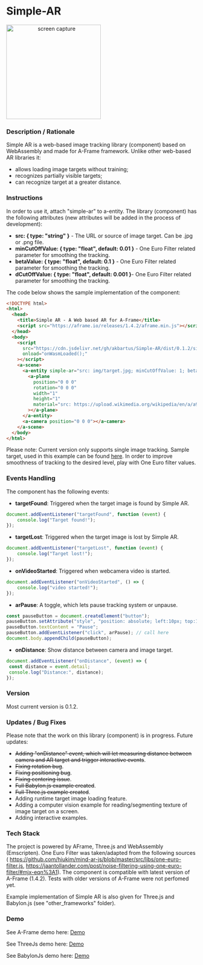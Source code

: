 # Simple-AR
<img src="img/screenshot.gif" title="screen capture" alt="screen capture" width="250" style="text-align: center">

### **Description / Rationale**
Simple AR is a web-based image tracking library (component) based on WebAssembly and made for A-Frame framework. Unlike other web-based AR libraries it: 
* allows loading image targets without training;
* recognizes partially visible targets;
* can recognize target at a greater distance. 

### **Instructions**
In order to use it, attach "simple-ar" to a-entity. The library (component) has the following attributes (new attributes will be added in the process of development): 
* <b>src: { type: "string" }</b> - The URL or source of image target. Can be .jpg or .png file. 
* <b>minCutOffValue: { type: "float", default: 0.01 }</b> - One Euro Filter related parameter for smoothing the tracking.
* <b>betaValue: { type: "float", default: 0.1 }</b> - One Euro Filter related parameter for smoothing the tracking.
* <b>dCutOffValue: { type: "float", default: 0.001 }</b>- One Euro Filter related parameter for smoothing the tracking.

The code below shows the sample implementation of the component:
```html
<!DOCTYPE html>
<html>
  <head>
    <title>Simple AR - A Web based AR for A-Frame</title>
    <script src="https://aframe.io/releases/1.4.2/aframe.min.js"></script>
  </head>
  <body>
    <script
      src="https://cdn.jsdelivr.net/gh/akbartus/Simple-AR/dist/0.1.2/simple-ar.min.js"
      onload="onWasmLoaded();"
    ></script>
    <a-scene>
      <a-entity simple-ar="src: img/target.jpg; minCutOffValue: 1; betaValue:0.1;">
        <a-plane
          position="0 0 0"
          rotation="0 0 0"
          width="1"
          height="1"
          material="src: https://upload.wikimedia.org/wikipedia/en/a/a9/Example.jpg"
        ></a-plane>
      </a-entity>
      <a-camera position="0 0 0"></a-camera>
    </a-scene>
  </body>
</html>

```
Please note: Current version only supports single image tracking. Sample target, used in this example can be found <a href="img/target.jpg">here</a>. In order to improve smoothness of tracking to the desired level, play with One Euro filter values.

### **Events Handling**
The component has the following events:
* <b>targetFound</b>: Triggered when the target image is found by Simple AR.
```js
document.addEventListener("targetFound", function (event) {
    console.log("Target found!");
});
```
* <b>targetLost</b>: Triggered when the target image is lost by Simple AR.
```js
document.addEventListener("targetLost", function (event) {
    console.log("Target lost!");
});
```
* <b>onVideoStarted</b>: Triggered when webcamera video is started.
```js
document.addEventListener("onVideoStarted", () => {
    console.log("video started!");
});
```
* <b>arPause</b>: A toggle, which lets pause tracking system or unpause.
```js
const pauseButton = document.createElement("button");
pauseButton.setAttribute("style", "position: absolute; left:10px; top:10px; z-index:3");
pauseButton.textContent = "Pause";
pauseButton.addEventListener("click", arPause); // call here
document.body.appendChild(pauseButton);
```
* <b>onDistance</b>: Show distance between camera and image target.
```js
document.addEventListener("onDistance", (event) => {
 const distance = event.detail;
 console.log("Distance:", distance);
});
```

### **Version**
Most current version is 0.1.2.

### **Updates / Bug Fixes**
Please note that the work on this library (component) is in progress. Future updates:
* <del>Adding "onDistance" event, which will let measuring distance between camera and AR target and trigger interactive events</del>.
* <del>Fixing rotation bug</del>.
* <del>Fixing positioning bug</del>.
* <del>Fixing centering issue</del>.
* <del>Full Babylon.js example created</del>.
* <del>Full Three.js example created</del>.
* Adding runtime target image loading feature.
* Adding a computer vision example for reading/segmenting texture of image target on a screen.
* Adding interactive examples.

### **Tech Stack**
The project is powered by AFrame, Three.js and WebAssembly (Emscripten). One Euro Filter was taken/adapted from the following sources ( https://github.com/hiukim/mind-ar-js/blob/master/src/libs/one-euro-filter.js, https://jaantollander.com/post/noise-filtering-using-one-euro-filter/#mjx-eqn%3A1).
The component is compatible with latest version of A-Frame (1.4.2). Tests with older versions of A-Frame were not perfomed yet.

Example implementation of Simple AR is also given for Three.js and Babylon.js (see "other_frameworks" folder).   

### **Demo**
See A-Frame demo here: [Demo](https://webar-simple.glitch.me/)

See ThreeJs demo here: [Demo](https://simplear-threejs.glitch.me/)

See BabylonJs demo here: [Demo](https://simplear-babylonjs.glitch.me/)
